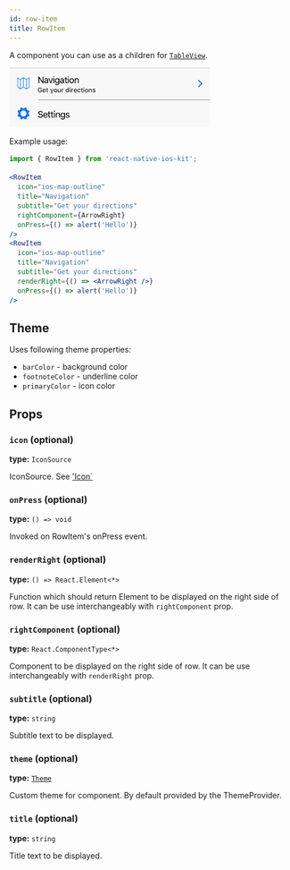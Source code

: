 ```yaml
---
id: row-item
title: RowItem
---
```


A component you can use as a children for [`TableView`](table-view.html).

![RowItem component](assets/row-item.png)

Example usage:
```jsx
import { RowItem } from 'react-native-ios-kit';

<RowItem
  icon="ios-map-outline"
  title="Navigation"
  subtitle="Get your directions"
  rightComponent={ArrowRight}
  onPress={() => alert('Hello')}
/>
<RowItem
  icon="ios-map-outline"
  title="Navigation"
  subtitle="Get your directions"
  renderRight={() => <ArrowRight />}
  onPress={() => alert('Hello')}
/>
```

## Theme
Uses following theme properties:
- `barColor` - background color
- `footnoteColor` - underline color
- `primaryColor` - icon color

## Props

### `icon` (optional)
**type:** `IconSource`

IconSource. See ['Icon`](icon.html#name)

### `onPress` (optional)
**type:** `() => void`

Invoked on RowItem's onPress event.

### `renderRight` (optional)
**type:** `() => React.Element<*>`  

Function which should return Element to be displayed on the right side of row.
It can be use interchangeably with `rightComponent` prop.

### `rightComponent` (optional)
**type:** `React.ComponentType<*>`

Component to be displayed on the right side of row. It can be use interchangeably with `renderRight` prop.

### `subtitle` (optional)
**type:** `string`

Subtitle text to be displayed.

### `theme` (optional)
**type:** [`Theme`](theme.html)

Custom theme for component. By default provided by the ThemeProvider.

### `title` (optional)
**type:** `string`

Title text to be displayed.
